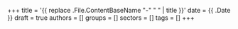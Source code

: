 +++
title = '{{ replace .File.ContentBaseName "-" " " | title }}'
date = {{ .Date }}
draft = true
authors = []
groups = []
sectors = []
tags = []
+++